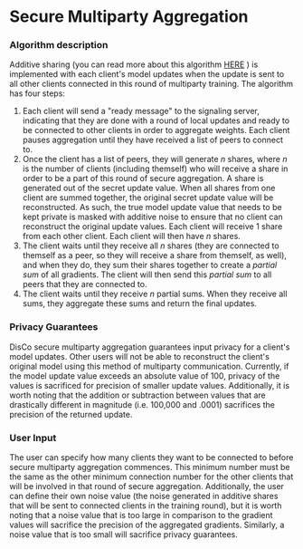 # Secure Multiparty Aggregation

### Algorithm description
Additive sharing (you can read more about this algorithm [HERE](https://www.geeksforgeeks.org/additive-secret-sharing-and-share-proactivization-using-python/?ref=rp)
) is implemented with each client's model updates when the update is sent to all other clients connected in this round of multiparty training. The algorithm has four steps:
1. Each client will send a "ready message" to the signaling server, indicating that they are done with a round of local updates and ready to be connected to other clients in order to aggregate weights. Each client pauses aggregation until they have received a list of peers to connect to.
2. Once the client has a list of peers, they will generate *n* shares, where _n_ is the number of clients (including themself) who will receive a share in order to be a part of this round of secure aggregation. A share is generated out of the secret update value. When all shares from one client are summed together, the original secret update value will be reconstructed. As such, the true model update value that needs to be kept private is masked with additive noise to ensure that no client can reconstruct the original update values. Each client will receive 1 share from each other client. Each client will then have _n_ shares.
3. The client waits until they receive all _n_ shares (they are connected to themself as a peer, so they will receive a share from themself, as well), and when they do, they sum their shares together to create a _partial sum_ of all gradients. The client will then send this _partial sum_ to all peers that they are connected to.
4. The client waits until they receive _n_ partial sums. When they receive all sums, they aggregate these sums and return the final updates.
### Privacy Guarantees
DisCo secure multiparty aggregation guarantees input privacy for a client's model updates. Other users will not be able to reconstruct the client's original model using this method of multiparty communication. Currently, if the model update value exceeds an absolute value of 100, privacy of the values is sacrificed for precision of smaller update values. Additionally, it is
worth noting that the addition or subtraction between values that are drastically different in magnitude (i.e. 100,000 and .0001) sacrifices the precision of the returned 
update.

### User Input
The user can specify how many clients they want to be connected to before secure multiparty aggregation commences. This minimum number must be the same
as the other minimum connection number for the other clients that will be involved in that round of secure aggregation. Additionally, the user can define their 
own noise value (the noise generated in additive shares that will be sent to connected clients in the training round), but it is worth noting that a noise value that 
is too large in comparison to the gradient values will sacrifice the precision of the aggregated gradients. Similarly, a noise value that is too small will sacrifice privacy
guarantees.
